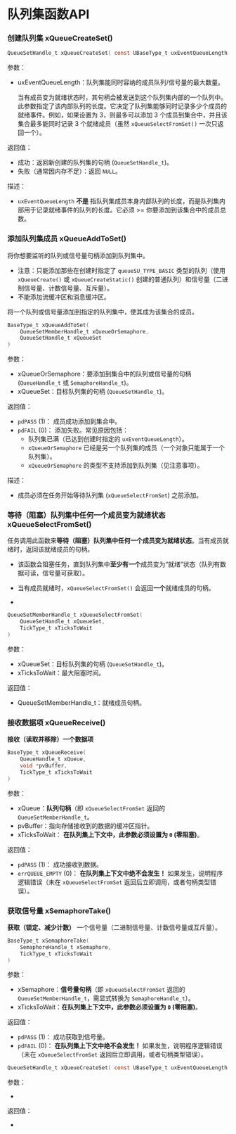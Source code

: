 # 队列集函数API

### 创建队列集 xQueueCreateSet()

```c
QueueSetHandle_t xQueueCreateSet( const UBaseType_t uxEventQueueLength )
```

参数：

- uxEventQueueLength：队列集能同时容纳的成员队列/信号量的最大数量。

    当有成员变为就绪状态时，其句柄会被发送到这个队列集内部的一个队列中。此参数指定了该内部队列的长度。它决定了队列集能够同时记录多少个成员的就绪事件。例如，如果设置为 3，则最多可以添加 3 个成员到集合中，并且该集合最多能同时记录 3 个就绪成员（虽然 `xQueueSelectFromSet()` 一次只返回一个）。

返回值：

- 成功：返回新创建的队列集的句柄 (`QueueSetHandle_t`)。
- 失败（通常因内存不足）：返回 `NULL`。

描述：

- `uxEventQueueLength` **不是** 指队列集成员本身内部队列的长度，而是队列集内部用于记录就绪事件的队列的长度。它必须 >= 你要添加到该集合中的成员总数。

### 添加队列集成员 xQueueAddToSet()

将你想要监听的队列或信号量句柄添加到队列集中。

*   注意：只能添加那些在创建时指定了 `queueSU_TYPE_BASIC` 类型的队列（使用 `xQueueCreate()` 或 `xQueueCreateStatic()` 创建的普通队列）和信号量（二进制信号量、计数信号量、互斥量）。
*   不能添加流缓冲区和消息缓冲区。

将一个队列或信号量添加到指定的队列集中，使其成为该集合的成员。


```c
BaseType_t xQueueAddToSet(
    QueueSetMemberHandle_t xQueueOrSemaphore,
    QueueSetHandle_t xQueueSet
)
```

参数：

- xQueueOrSemaphore：要添加到集合中的队列或信号量的句柄 (`QueueHandle_t` 或 `SemaphoreHandle_t`)。
- xQueueSet：目标队列集的句柄 (`QueueSetHandle_t`)。

返回值：

- `pdPASS` (1)： 成员成功添加到集合中。
- `pdFAIL` (0)： 添加失败。常见原因包括：
    *   队列集已满（已达到创建时指定的 `uxEventQueueLength`）。
    *   `xQueueOrSemaphore` 已经是另一个队列集的成员（一个对象只能属于一个队列集）。
    *   `xQueueOrSemaphore` 的类型不支持添加到队列集（见注意事项）。

描述：

- 成员必须在任务开始等待队列集 (`xQueueSelectFromSet`) 之前添加。

### 等待（阻塞）队列集中任何一个成员变为就绪状态 xQueueSelectFromSet()

任务调用此函数来**等待（阻塞）队列集中任何一个成员变为就绪状态**。当有成员就绪时，返回该就绪成员的句柄。

*   该函数会阻塞任务，直到队列集中**至少有一个**成员变为“就绪”状态（队列有数据可读，信号量可获取）。
*   当有成员就绪时，`xQueueSelectFromSet()` 会返回**一个**就绪成员的句柄。

*   


```c
QueueSetMemberHandle_t xQueueSelectFromSet(
    QueueSetHandle_t xQueueSet,
    TickType_t xTicksToWait
)
```

参数：

- xQueueSet：目标队列集的句柄 (`QueueSetHandle_t`)。
- xTicksToWait：最大阻塞时间。

返回值：

- QueueSetMemberHandle_t：就绪成员句柄。

### 接收数据项 xQueueReceive()

**接收（读取并移除）一个数据项**


```c
BaseType_t xQueueReceive(
    QueueHandle_t xQueue,
    void *pvBuffer,
    TickType_t xTicksToWait
)
```

参数：

- xQueue：**队列句柄**（即 `xQueueSelectFromSet` 返回的 `QueueSetMemberHandle_t`。
- pvBuffer：指向存储接收到的数据的缓冲区指针。
- xTicksToWait： **在队列集上下文中，此参数必须设置为 `0` (零阻塞)**。

返回值：

- `pdPASS` (1)： 成功接收到数据。
- `errQUEUE_EMPTY` (0)： **在队列集上下文中绝不会发生！** 如果发生，说明程序逻辑错误（未在 `xQueueSelectFromSet` 返回后立即调用，或者句柄类型错误）。

### 获取信号量 xSemaphoreTake()

**获取（锁定、减少计数）** 一个信号量（二进制信号量、计数信号量或互斥量）。


```c
BaseType_t xSemaphoreTake(
    SemaphoreHandle_t xSemaphore,
    TickType_t xTicksToWait
)
```

参数：

- xSemaphore：**信号量句柄**（即 `xQueueSelectFromSet` 返回的 `QueueSetMemberHandle_t`，需显式转换为 `SemaphoreHandle_t`）。
- xTicksToWait：**在队列集上下文中，此参数必须设置为 `0` (零阻塞)**。

返回值：

- `pdPASS` (1)： 成功获取到信号量。
- `pdFAIL` (0)： **在队列集上下文中绝不会发生！** 如果发生，说明程序逻辑错误（未在 `xQueueSelectFromSet` 返回后立即调用，或者句柄类型错误）。




```c
QueueSetHandle_t xQueueCreateSet( const UBaseType_t uxEventQueueLength )
```

参数：

- 

返回值：

- 